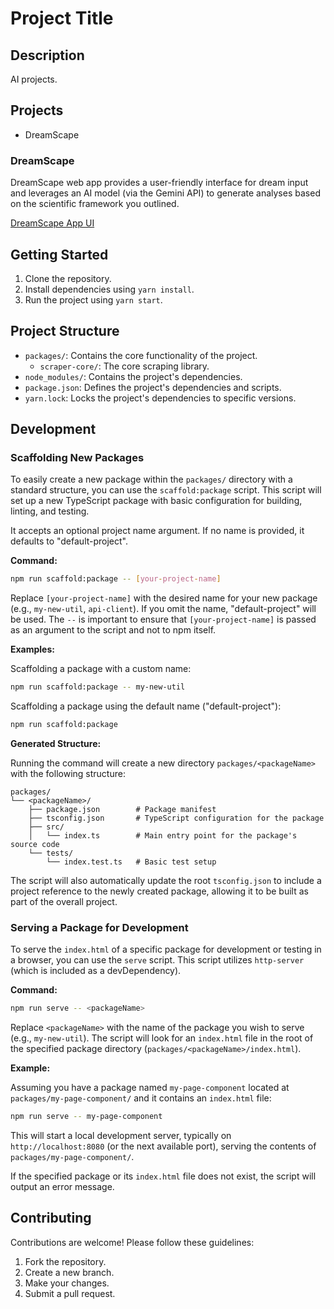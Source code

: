 # Project Title

## Description
AI projects.

## Projects

- DreamScape

### DreamScape

DreamScape web app provides a user-friendly interface for dream input and leverages an AI model (via the Gemini API) to generate analyses based on the scientific framework you outlined.

[DreamScape App UI](assets/dreamScapeUI.png)

## Getting Started
1. Clone the repository.
2. Install dependencies using `yarn install`.
3. Run the project using `yarn start`.

## Project Structure
- `packages/`: Contains the core functionality of the project.
  - `scraper-core/`: The core scraping library.
- `node_modules/`: Contains the project's dependencies.
- `package.json`: Defines the project's dependencies and scripts.
- `yarn.lock`: Locks the project's dependencies to specific versions.

## Development

### Scaffolding New Packages

To easily create a new package within the `packages/` directory with a standard structure, you can use the `scaffold:package` script. This script will set up a new TypeScript package with basic configuration for building, linting, and testing.

It accepts an optional project name argument. If no name is provided, it defaults to "default-project".

**Command:**

```bash
npm run scaffold:package -- [your-project-name]
```

Replace `[your-project-name]` with the desired name for your new package (e.g., `my-new-util`, `api-client`). If you omit the name, "default-project" will be used. The `--` is important to ensure that `[your-project-name]` is passed as an argument to the script and not to npm itself.

**Examples:**

Scaffolding a package with a custom name:
```bash
npm run scaffold:package -- my-new-util
```

Scaffolding a package using the default name ("default-project"):
```bash
npm run scaffold:package
```

**Generated Structure:**

Running the command will create a new directory `packages/<packageName>` with the following structure:

```
packages/
└── <packageName>/
    ├── package.json        # Package manifest
    ├── tsconfig.json       # TypeScript configuration for the package
    ├── src/
    │   └── index.ts        # Main entry point for the package's source code
    └── tests/
        └── index.test.ts   # Basic test setup
```

The script will also automatically update the root `tsconfig.json` to include a project reference to the newly created package, allowing it to be built as part of the overall project.

### Serving a Package for Development

To serve the `index.html` of a specific package for development or testing in a browser, you can use the `serve` script. This script utilizes `http-server` (which is included as a devDependency).

**Command:**

```bash
npm run serve -- <packageName>
```

Replace `<packageName>` with the name of the package you wish to serve (e.g., `my-new-util`). The script will look for an `index.html` file in the root of the specified package directory (`packages/<packageName>/index.html`).

**Example:**

Assuming you have a package named `my-page-component` located at `packages/my-page-component/` and it contains an `index.html` file:

```bash
npm run serve -- my-page-component
```

This will start a local development server, typically on `http://localhost:8080` (or the next available port), serving the contents of `packages/my-page-component/`.

If the specified package or its `index.html` file does not exist, the script will output an error message.

## Contributing
Contributions are welcome! Please follow these guidelines:
1. Fork the repository.
2. Create a new branch.
3. Make your changes.
4. Submit a pull request.
